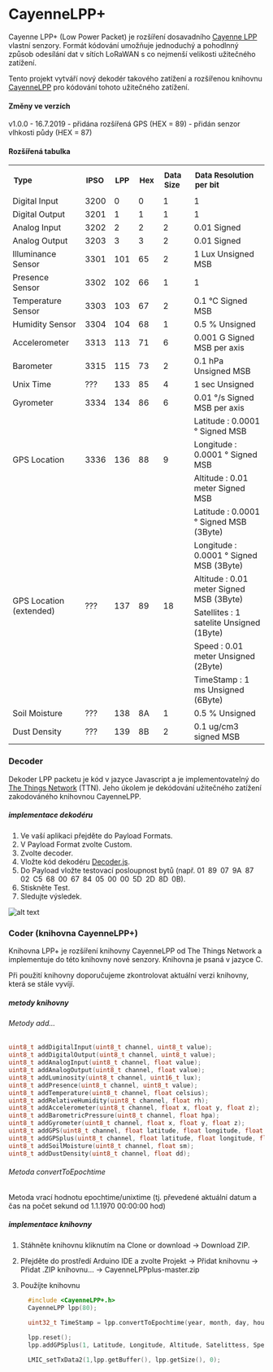 # CayenneLPP+

Cayenne LPP+ (Low Power Packet) je rozšíření dosavadního [Cayenne LPP](https://mydevices.com/cayenne/docs/lora/#lora-how-lorawan-works) vlastní senzory. Formát kódování umožňuje jednoduchý a pohodlnný způsob odesílání dat v sítích LoRaWAN s co nejmenší velikosti užitečného zatížení.

Tento projekt vytváří nový dekodér takového zatížení a rozšířenou knihovnu [CayenneLPP](https://github.com/TheThingsNetwork/arduino-device-lib) pro kódování tohoto užitečného zatížení.

#### Změny ve verzích

  v1.0.0 - 16.7.2019 - přidána rozšířená GPS (HEX = 89)
                   - přidán senzor vlhkosti půdy (HEX = 87)

#### Rozšířená tabulka

<table style="width: 100%;">
<tbody>
  <tr>
    <td style="font-size: 15px; padding: 10px;"><b>Type</b></td>
    <td style="font-size: 15px; padding: 10px;"><b>IPSO</b></td>
    <td style="font-size: 15px; padding: 10px;"><b>LPP</b></td>
    <td style="font-size: 15px; padding: 10px;"><b>Hex</b></td>
    <td style="font-size: 15px; padding: 10px;"><b>Data Size</b></td>
    <td style="font-size: 15px; padding: 10px;"><b>Data Resolution per bit</b></td>
  </tr>
  <tr>
    <td>Digital Input</td>
    <td>3200</td>
    <td>0</td>
    <td>0</td>
    <td>1</td>
    <td>1</td>
  </tr>
  <tr>
    <td>Digital Output</td>
    <td>3201</td>
    <td>1</td>
    <td>1</td>
    <td>1</td>
    <td>1</td>
  </tr>
  <tr>
    <td>Analog Input</td>
    <td>3202</td>
    <td>2</td>
    <td>2</td>
    <td>2</td>
    <td>0.01 Signed</td>
  </tr>
  <tr>
    <td>Analog Output</td>
    <td>3203</td>
    <td>3</td>
    <td>3</td>
    <td>2</td>
    <td>0.01 Signed</td>
  </tr>
  <tr>
    <td>Illuminance Sensor</td>
    <td>3301</td>
    <td>101</td>
    <td>65</td>
    <td>2</td>
    <td>1 Lux Unsigned MSB</td>
  </tr>
  <tr>
    <td>Presence Sensor</td>
    <td>3302</td>
    <td>102</td>
    <td>66</td>
    <td>1</td>
    <td>1</td>
  </tr>
  <tr>
    <td>Temperature Sensor</td>
    <td>3303</td>
    <td>103</td>
    <td>67</td>
    <td>2</td>
    <td>0.1 °C Signed MSB</td>
  </tr>
  <tr>
    <td>Humidity Sensor</td>
    <td>3304</td>
    <td>104</td>
    <td>68</td>
    <td>1</td>
    <td>0.5 % Unsigned</td>
  </tr>
  <tr>
    <td>Accelerometer</td>
    <td>3313</td>
    <td>113</td>
    <td>71</td>
    <td>6</td>
    <td>0.001 G Signed MSB per axis</td>
  </tr>
  <tr>
    <td>Barometer</td>
    <td>3315</td>
    <td>115</td>
    <td>73</td>
    <td>2</td>
    <td>0.1 hPa Unsigned MSB</td>
  </tr>
  <tr>
  <tr>
    <td>Unix Time</td>
    <td>???</td>
    <td>133</td>
    <td>85</td>
    <td>4</td>
    <td>1 sec Unsigned</td>
  </tr>
  <tr>
    <td>Gyrometer</td>
    <td>3334</td>
    <td>134</td>
    <td>86</td>
    <td>6</td>
    <td>0.01 °/s Signed MSB per axis</td>
  </tr>
  <tr>
    <td rowspan="3">GPS Location</td>
    <td rowspan="3">3336</td>
    <td rowspan="3">136</td>
    <td rowspan="3">88</td>
    <td rowspan="3">9</td>
    <td>Latitude : 0.0001 ° Signed MSB</td>
    </tr>
    <tr>
    <td>Longitude : 0.0001 ° Signed MSB</td>
    </tr>
    <tr>
    <td>Altitude : 0.01 meter Signed MSB</td>
  </tr>
  
  <tr>
    <td rowspan="6">GPS Location (extended)</td>
    <td rowspan="6">???</td>
    <td rowspan="6">137</td>
    <td rowspan="6">89</td>
    <td rowspan="6">18</td>
    <td>Latitude : 0.0001 ° Signed MSB (3Byte)</td>
    </tr>
    <tr>
      <td>Longitude : 0.0001 ° Signed MSB (3Byte)</td>
    </tr>
    <tr>
      <td>Altitude : 0.01 meter Signed MSB (3Byte)</td>
    </tr>
    <tr>
      <td>Satellites : 1 satelite Unsigned (1Byte)</td>
    </tr>
    <tr>
      <td>Speed : 0.01 meter Unsigned (2Byte)</td>
    </tr>
    <tr>
      <td>TimeStamp : 1 ms Unsigned (6Byte)</td>
  </tr>
  <tr>
    <td>Soil Moisture</td>
    <td>???</td>
    <td>138</td>
    <td>8A</td>
    <td>1</td>
    <td>0.5 % Unsigned</td>
  </tr>
  <tr>
    <td>Dust Density</td>
    <td>???</td>
    <td>139</td>
    <td>8B</td>
    <td>2</td>
    <td>0.1 ug/cm3 signed MSB</td>
  </tr>
</tbody>
</table>


### Decoder

Dekoder LPP packetu je kód v jazyce Javascript a je implementovatelný do [The Things Network](https://www.thethingsnetwork.org/) (TTN). Jeho úkolem je dekódování užitečného zatížení zakodováného knihovnou CayenneLPP.

##### implementace dekodéru

1. Ve vaší aplikaci přejděte do Payload Formats.
2. V Payload Format zvolte Custom.
3. Zvolte decoder.
4. Vložte kód dekodéru [Decoder.js](https://github.com/davidvasicek/LPPplus/blob/master/decoder.js).
5. Do Payload vložte testovací posloupnost bytů (např. 01 89 07 9A 87 02 C5 68 00 67 84 05 00 00 5D 2D 8D 0B).
6. Stiskněte Test.
7. Sledujte výsledek.

![alt text](https://github.com/davidvasicek/LPPplus/blob/master/img/decoder_implement.png "Logo Title Text 1")

### Coder (knihovna CayenneLPP+)

Knihovna LPP+ je rozšíření knihovny CayenneLPP od The Things Network a implementuje do této knihovny nové senzory. Knihovna je psaná v jazyce C. 

Při použití knihovny doporučujeme zkontrolovat aktuální verzi knihovny, která se stále vyvíjí.

##### metody knihovny

###### Metody add...
```c
uint8_t addDigitalInput(uint8_t channel, uint8_t value);
uint8_t addDigitalOutput(uint8_t channel, uint8_t value);
uint8_t addAnalogInput(uint8_t channel, float value);
uint8_t addAnalogOutput(uint8_t channel, float value);
uint8_t addLuminosity(uint8_t channel, uint16_t lux);
uint8_t addPresence(uint8_t channel, uint8_t value);
uint8_t addTemperature(uint8_t channel, float celsius);
uint8_t addRelativeHumidity(uint8_t channel, float rh);
uint8_t addAccelerometer(uint8_t channel, float x, float y, float z);
uint8_t addBarometricPressure(uint8_t channel, float hpa);
uint8_t addGyrometer(uint8_t channel, float x, float y, float z);
uint8_t addGPS(uint8_t channel, float latitude, float longitude, float meters);
uint8_t addGPSplus(uint8_t channel, float latitude, float longitude, float meters, int satellites, float speed, long timestamp);
uint8_t addSoilMoisture(uint8_t channel, float sm);
uint8_t addDustDensity(uint8_t channel, float dd);
```

###### Metoda convertToEpochtime
Metoda vrací hodnotu epochtime/unixtime (tj. převedené aktuální datum a čas na počet sekund od 1.1.1970 00:00:00 hod)

##### implementace knihovny

1. Stáhněte knihovnu kliknutím na Clone or download -> Download ZIP.
2. Přejděte do prostředí Arduino IDE a zvolte Projekt -> Přidat knihovnu -> Přidat .ZIP knihovnu... -> CayenneLPPplus-master.zip
3. Použíjte knihovnu

    ```c
      #include <CayenneLPP+.h>
      CayenneLPP lpp(80);
      
      uint32_t TimeStamp = lpp.convertToEpochtime(year, month, day, hour, minute, second);

      lpp.reset();
      lpp.addGPSplus(1, Latitude, Longitude, Altitude, Satelittess, Speed, TimeStamp);

      LMIC_setTxData2(1,lpp.getBuffer(), lpp.getSize(), 0);  
    ```
